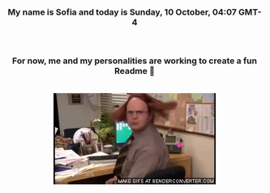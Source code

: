 


<div align="center">
<h3 >My name is Sofia and today is Sunday, 10 October, 04:07 GMT-4</h3><br>
<h3 >For now, me and my personalities are working to create a fun Readme 👋
</h3><br>
<img src='img/dwight.gif' alt='working...'/>
</div>
